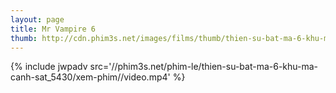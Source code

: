 ```yaml
---
layout: page
title: Mr Vampire 6
thumb: http://cdn.phim3s.net/images/films/thumb/thien-su-bat-ma-6-khu-ma-canh-sat-mr-vampire-6-1990.jpg
---
```

{% include jwpadv src='//phim3s.net/phim-le/thien-su-bat-ma-6-khu-ma-canh-sat_5430/xem-phim//video.mp4' %}